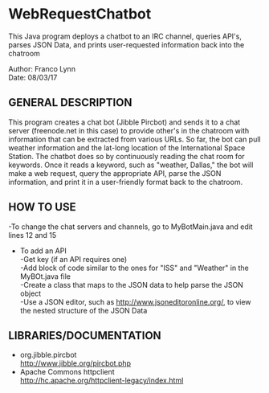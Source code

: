 # WebRequestChatbot
This Java program deploys a chatbot to an IRC channel, queries API's, parses JSON Data, and prints user-requested information back into the chatroom

Author: Franco Lynn  
Date:   08/03/17

GENERAL DESCRIPTION
-------------------

This program creates a chat bot (Jibble Pircbot) and sends it to a chat server (freenode.net in this case) to provide other's in the chatroom with information that can be extracted from various URLs. So far, the bot can pull weather information and the lat-long location of the International Space Station. The chatbot does so by continuously reading the chat room for keywords. Once it reads a keyword, such as "weather, Dallas," the bot will make a web request, query the appropriate API, parse the JSON information, and print it in a user-friendly format back to the chatroom.

HOW TO USE
----------
-To change the chat servers and channels, go to MyBotMain.java and edit lines 12 and 15  
- To add an API  
  -Get key (if an API requires one)  
  -Add block of code similar to the ones for "ISS" and "Weather" in the MyBOt.java file  
  -Create a class that maps to the JSON data to help parse the JSON object  
    -Use a JSON editor, such as http://www.jsoneditoronline.org/, to view the nested structure of the JSON Data  

LIBRARIES/DOCUMENTATION
-----------------------
- org.jibble.pircbot  
  http://www.jibble.org/pircbot.php  
- Apache Commons httpclient  
  http://hc.apache.org/httpclient-legacy/index.html  





